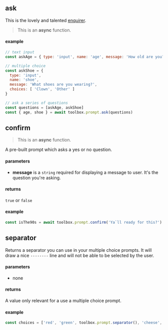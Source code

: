 ## ask

This is the lovely and talented [enquirer](https://github.com/enquirer/enquirer).

> This is an **async** function.

#### example

```js
// text input
const askAge = { type: 'input', name: 'age', message: 'How old are you?' }

// multiple choice
const askShoe = {
  type: 'input',
  name: 'shoe',
  message: 'What shoes are you wearing?',
  choices: [ 'Clown', 'Other' ]
}

// ask a series of questions
const questions = [askAge, askShoe]
const { age, shoe } = await toolbox.prompt.ask(questions)
```

## confirm

> This is an **async** function.

A pre-built prompt which asks a yes or no question.

#### parameters

* **message** is a `string` required for displaying a message to user. It's the question you're asking.

#### returns

`true` or `false`

#### example

```js
const isThe90s = await toolbox.prompt.confirm('Ya`ll ready for this?')
```

## separator

Returns a separator you can use in your multiple choice prompts. It will draw a nice `--------` line and will not be able to be selected by the user.

#### parameters

* none

#### returns

A value only relevant for a use a multiple choice prompt.

#### example

```js
const choices = ['red', 'green', toolbox.prompt.separator(), 'cheese', 'bread']
```
